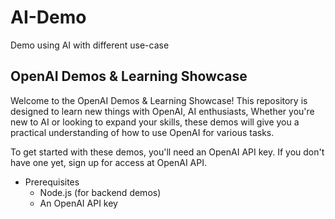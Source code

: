 # AI-Demo
Demo using AI with different use-case 


## OpenAI Demos & Learning Showcase
Welcome to the OpenAI Demos & Learning Showcase! This repository is designed to learn new things with OpenAI, AI enthusiasts, Whether you're new to AI or looking to expand your skills, these demos will give you a practical understanding of how to use OpenAI for various tasks.

To get started with these demos, you'll need an OpenAI API key. If you don't have one yet, sign up for access at OpenAI API.

- Prerequisites
  - Node.js (for backend demos)
  - An OpenAI API key
